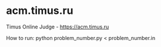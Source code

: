 # acm.timus.ru
Timus Online Judge - https://acm.timus.ru

How to run:
python problem_number.py < problem_number.in
